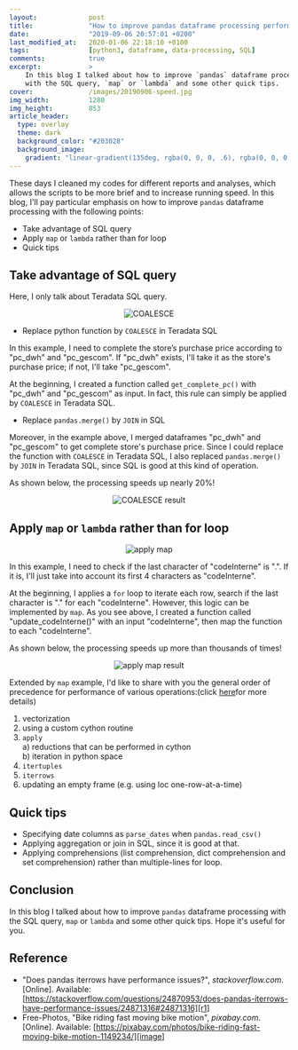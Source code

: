 ```yaml
---
layout:             post
title:              "How to improve pandas dataframe processing performance in Python?"
date:               "2019-09-06 20:57:01 +0200"
last_modified_at:   2020-01-06 22:18:10 +0100
tags:               [python3, dataframe, data-processing, SQL]
comments:           true
excerpt:            >
    In this blog I talked about how to improve `pandas` dataframe processing
    with the SQL query, `map` or `lambda` and some other quick tips. 
cover:              /images/20190906-speed.jpg
img_width:          1280
img_height:         853
article_header:
  type: overlay
  theme: dark
  background_color: "#203028"
  background_image:
    gradient: "linear-gradient(135deg, rgba(0, 0, 0, .6), rgba(0, 0, 0, .4))"
---
```


These days I cleaned my codes for different reports and analyses, which allows
the scripts to be more brief and to increase running speed. In this blog, I'll
pay particular emphasis on how to improve `pandas` dataframe processing with
the following points:
- Take advantage of SQL query
- Apply `map` or `lambda` rather than for loop
- Quick tips

## Take advantage of SQL query
Here, I only talk about Teradata SQL query.

<p align="center">
  <img alt="COALESCE"
  src="{{ site.baseurl }}/images/20190906-coalesce.png"/>
</p>

- Replace python function by `COALESCE` in Teradata SQL

In this example, I need to complete the store’s purchase price according to
"pc_dwh" and "pc_gescom". If "pc_dwh" exists, I'll take it as the store's
purchase price; if not, I'll take "pc_gescom".

At the beginning, I created a function called `get_complete_pc()` with "pc_dwh"
and "pc_gescom" as input. In fact, this rule can simply be applied by
`COALESCE` in Teradata SQL.

- Replace `pandas.merge()` by `JOIN` in SQL

Moreover, in the example above, I merged dataframes "pc_dwh" and "pc_gescom" to
get complete store's purchase price. Since I could replace the function with
`COALESCE` in Teradata SQL, I also replaced `pandas.merge()` by `JOIN` in
Teradata SQL, since SQL is good at this kind of operation.

As shown below, the processing speeds up nearly 20%!

<p align="center">
  <img alt="COALESCE result"
  src="{{ site.baseurl }}/images/20190906-coalesce-result.PNG"/>
</p>

## Apply `map` or `lambda` rather than for loop

<p align="center">
  <img alt="apply map"
  src="{{ site.baseurl }}/images/20190906-map.png"/>
</p>

In this example, I need to check if the last character of "codeInterne" is ".".
If it is, I'll just take into account its first 4 characters as "codeInterne".

At the beginning, I applies a `for` loop to iterate each row, search if the
last character is "." for each "codeInterne". However, this logic can be
implemented by `map`. As you see above, I created a function called
"update_codeInterne()" with an input "codeInterne", then map the function to
each "codeInterne".

As shown below, the processing speeds up more than thousands of times!

<p align="center">
  <img alt="apply map result"
  src="{{ site.baseurl }}/images/20190906-map-result.PNG"/>
</p>

Extended by `map` example, I'd like to share with you the general order of
precedence for performance of various operations:(click [here][r1]for more
details)

1) vectorization<br>
2) using a custom cython routine<br>
3) `apply`<br>
    a) reductions that can be performed in cython<br>
    b) iteration in python space<br>
4) `itertuples`<br>
5) `iterrows`<br>
6) updating an empty frame (e.g. using loc one-row-at-a-time)

## Quick tips
- Specifying date columns as `parse_dates` when `pandas.read_csv()`
- Applying aggregation or join in SQL, since it is good at that.
- Applying comprehensions (list comprehension, dict comprehension and set
comprehension) rather than multiple-lines for loop.

## Conclusion
In this blog I talked about how to improve `pandas` dataframe processing with
the SQL query, `map` or `lambda` and some other quick tips. Hope it's useful
for you.

## Reference
- "Does pandas iterrows have performance issues?", _stackoverflow.com_. [Online]. Available: [https://stackoverflow.com/questions/24870953/does-pandas-iterrows-have-performance-issues/24871316#24871316][r1]
- Free-Photos, "Bike riding fast moving bike motion", _pixabay.com_. [Online]. Available: [https://pixabay.com/photos/bike-riding-fast-moving-bike-motion-1149234/][image]


[r1]: https://stackoverflow.com/questions/24870953/does-pandas-iterrows-have-performance-issues/24871316#24871316
[image]: https://pixabay.com/photos/bike-riding-fast-moving-bike-motion-1149234/
